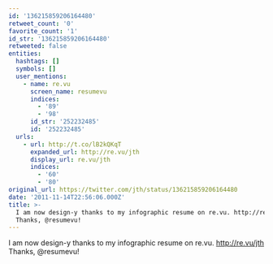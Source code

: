 ```yaml
---
id: '136215859206164480'
retweet_count: '0'
favorite_count: '1'
id_str: '136215859206164480'
retweeted: false
entities:
  hashtags: []
  symbols: []
  user_mentions:
    - name: re.vu
      screen_name: resumevu
      indices:
        - '89'
        - '98'
      id_str: '252232485'
      id: '252232485'
  urls:
    - url: http://t.co/lB2kQKqT
      expanded_url: http://re.vu/jth
      display_url: re.vu/jth
      indices:
        - '60'
        - '80'
original_url: https://twitter.com/jth/status/136215859206164480
date: '2011-11-14T22:56:06.000Z'
title: >-
  I am now design-y thanks to my infographic resume on re.vu. http://re.vu/jth
  Thanks, @resumevu!
---
```


I am now design-y thanks to my infographic resume on re.vu. http://re.vu/jth Thanks, @resumevu!